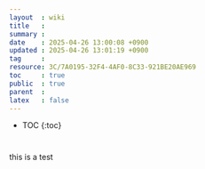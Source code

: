 ```yaml
---
layout  : wiki
title   : 
summary : 
date    : 2025-04-26 13:00:08 +0900
updated : 2025-04-26 13:01:19 +0900
tag     : 
resource: 3C/7A0195-32F4-4AF0-8C33-921BE20AE969
toc     : true
public  : true
parent  : 
latex   : false
---
```

* TOC
{:toc}

# 


this is a test
